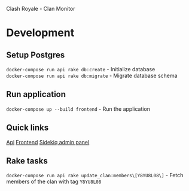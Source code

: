 Clash Royale - Clan Monitor

# Development

## Setup Postgres
`docker-compose run api rake db:create` - Initialize database  
`docker-compose run api rake db:migrate` - Migrate database schema

## Run application
`docker-compose up --build frontend` - Run the application

## Quick links

[Api](http://localhost:300)
[Frontend](http://localhost:8080)
[Sidekiq admin panel](http://localhost:3000/sidekiq)

## Rake tasks

`docker-compose run api rake update_clan:members\[Y8YU8L08\]` - Fetch members of the clan with tag `Y8YU8L08`
